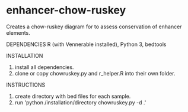 # enhancer-chow-ruskey
Creates a chow-ruskey diagram for to assess conservation of enhancer elements.


DEPENDENCIES
R (with Vennerable installed), Python 3, bedtools

INSTALLATION
1. install all dependencies.
2. clone or copy chowruskey.py and r_helper.R into their own folder.


INSTRUCTIONS
1. create directory with bed files for each sample.
2. run 'python /installation/directory chowruskey.py -d .'


